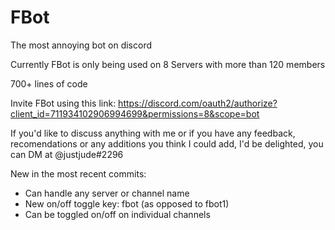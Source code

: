 # FBot
The most annoying bot on discord

Currently FBot is only being used on 8 Servers with more than 120 members

700+ lines of code


Invite FBot using this link:
https://discord.com/oauth2/authorize?client_id=711934102906994699&permissions=8&scope=bot

If you'd like to discuss anything with me or if you have any feedback, recomendations or any additions you think I could add, I'd be delighted, you can DM at @justjude#2296




New in the most recent commits:
- Can handle any server or channel name
- New on/off toggle key: fbot (as opposed to fbot1)
- Can be toggled on/off on individual channels
